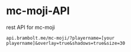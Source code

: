# mc-moji-API
rest API for mc-moji

```vbnet
api.brambolt.me/mc-moji/?playername=[your playername]&overlay=true&shadows=true&size=30
```

